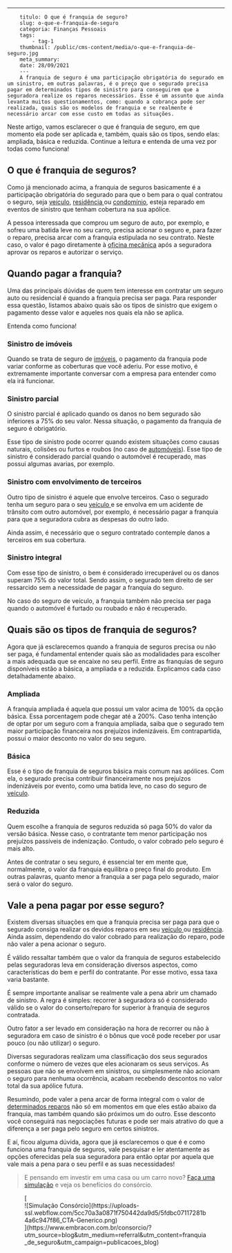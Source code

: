 ---
        titulo: O que é franquia de seguro?
        slug: o-que-e-franquia-de-seguro
        categoria: Finanças Pessoais
        tags:
            - tag-1
        thumbnail: /public/cms-content/media/o-que-e-franquia-de-seguro.jpg
        meta_summary: 
        date: 28/09/2021
        ---
        A franquia de seguro é uma participação obrigatória do segurado em um sinistro, em outras palavras, é o preço que o segurado precisa pagar em determinados tipos de sinistro para conseguirem que a seguradora realize os reparos necessários. Esse é um assunto que ainda levanta muitos questionamentos, como: quando a cobrança pode ser realizada, quais são os modelos de franquia e se realmente é necessário arcar com esse custo em todas as situações.

Neste artigo, vamos esclarecer o que é franquia de seguro, em que momento ela pode ser aplicada e, também, quais são os tipos, sendo elas: ampliada, básica e reduzida. Continue a leitura e entenda de uma vez por todas como funciona!

O que é franquia de seguros?
----------------------------

Como já mencionado acima, a franquia de seguros basicamente é a participação obrigatória do segurado para que o bem para o qual contratou o seguro, seja [veículo](https://www.embracon.com.br/blog/sobre-o-consorcio-de-veiculos-embracon), [residência ](https://www.embracon.com.br/blog/10-principais-dicas-para-transformar-sua-residencia-em-uma-casa-sustentavel)ou [condomínio](https://www.embracon.com.br/blog/casa-em-condominio-fechado-quando-e-porque-fazer-esse-investimento), esteja reparado em eventos de sinistro que tenham cobertura na sua apólice.

A pessoa interessada que comprou um seguro de auto, por exemplo, e sofreu uma batida leve no seu carro, precisa acionar o seguro e, para fazer o reparo, precisa arcar com a franquia estipulada no seu contrato. Neste caso, o valor é pago diretamente à [oficina mecânica](https://www.embracon.com.br/blog/saiba-qual-a-importancia-de-realizar-as-revisoes-regulares-do-carro) após a seguradora aprovar os reparos e autorizar o serviço.

Quando pagar a franquia?
------------------------

Uma das principais dúvidas de quem tem interesse em contratar um seguro auto ou residencial é quando a franquia precisa ser paga. Para responder essa questão, listamos abaixo quais são os tipos de sinistro que exigem o pagamento desse valor e aqueles nos quais ela não se aplica.

Entenda como funciona!

### Sinistro de imóveis

Quando se trata de seguro de [imóveis](https://www.embracon.com.br/blog/como-funciona-um-consorcio-de-imoveis-no-brasil), o pagamento da franquia pode variar conforme as coberturas que você aderiu. Por esse motivo, é extremamente importante conversar com a empresa para entender como ela irá funcionar.

### Sinistro parcial

O sinistro parcial é aplicado quando os danos no bem segurado são inferiores a 75% do seu valor. Nessa situação, o pagamento da franquia de seguro é obrigatório.

Esse tipo de sinistro pode ocorrer quando existem situações como causas naturais, colisões ou furtos e roubos (no caso de [automóveis](https://www.embracon.com.br/blog/compre-o-primeiro-automovel-com-o-consorcio)). Esse tipo de sinistro é considerado parcial quando o automóvel é recuperado, mas possui algumas avarias, por exemplo.

### Sinistro com envolvimento de terceiros

Outro tipo de sinistro é aquele que envolve terceiros. Caso o segurado tenha um seguro para o seu [veículo ](https://www.embracon.com.br/blog/como-comprar-um-carro-seminovo-com-o-consorcio)e se envolva em um acidente de trânsito com outro automóvel, por exemplo, é necessário pagar a franquia para que a seguradora cubra as despesas do outro lado.

Ainda assim, é necessário que o seguro contratado contemple danos a terceiros em sua cobertura.

### Sinistro integral

Com esse tipo de sinistro, o bem é considerado irrecuperável ou os danos superam 75% do valor total. Sendo assim, o segurado tem direito de ser ressarcido sem a necessidade de pagar a franquia do seguro.

No caso do seguro de veículo, a franquia também não precisa ser paga quando o automóvel é furtado ou roubado e não é recuperado.

Quais são os tipos de franquia de seguros?
------------------------------------------

Agora que já esclarecemos quando a franquia de seguros precisa ou não ser paga, é fundamental entender quais são as modalidades para escolher a mais adequada que se encaixe no seu perfil. Entre as franquias de seguro disponíveis estão a básica, a ampliada e a reduzida. Explicamos cada caso detalhadamente abaixo.

### Ampliada

A franquia ampliada é aquela que possui um valor acima de 100% da opção básica. Essa porcentagem pode chegar até a 200%. Caso tenha intenção de optar por um seguro com a franquia ampliada, saiba que o segurado tem maior participação financeira nos prejuízos indenizáveis. Em contrapartida, possui o maior desconto no valor do seu seguro.

### Básica

Esse é o tipo de franquia de seguros básica mais comum nas apólices. Com ela, o segurado precisa contribuir financeiramente nos prejuízos indenizáveis por evento, como uma batida leve, no caso do seguro de [veículo](https://www.embracon.com.br/blog/hatch-ou-sedan-diferencas).

### Reduzida

Quem escolhe a franquia de seguros reduzida só paga 50% do valor da versão básica. Nesse caso, o contratante tem menor participação nos prejuízos passíveis de indenização. Contudo, o valor cobrado pelo seguro é mais alto.

Antes de contratar o seu seguro, é essencial ter em mente que, normalmente, o valor da franquia equilibra o preço final do produto. Em outras palavras, quanto menor a franquia a ser paga pelo segurado, maior será o valor do seguro.

Vale a pena pagar por esse seguro?
----------------------------------

Existem diversas situações em que a franquia precisa ser paga para que o segurado consiga realizar os devidos reparos em seu [veículo ](https://www.embracon.com.br/blog/primeiro-carro-como-acertar-na-escolha)ou [residência](https://www.embracon.com.br/blog/casa-ou-apartamento-qual-a-melhor-escolha-para-voce). Ainda assim, dependendo do valor cobrado para realização do reparo, pode não valer a pena acionar o seguro.

É válido ressaltar também que o valor da franquia de seguros estabelecido pelas seguradoras leva em consideração diversos aspectos, como características do bem e perfil do contratante. Por esse motivo, essa taxa varia bastante.

É sempre importante analisar se realmente vale a pena abrir um chamado de sinistro. A regra é simples: recorrer à seguradora só é considerado válido se o valor do conserto/reparo for superior à franquia de seguros contratada.

Outro fator a ser levado em consideração na hora de recorrer ou não à seguradora em caso de sinistro é o bônus que você pode receber por usar pouco (ou não utilizar) o seguro.

Diversas seguradoras realizam uma classificação dos seus segurados conforme o número de vezes que eles acionaram os seus serviços. As pessoas que não se envolvem em sinistros, ou simplesmente não acionam o seguro para nenhuma ocorrência, acabam recebendo descontos no valor total da sua apólice futura.

Resumindo, pode valer a pena arcar de forma integral com o valor de [determinados reparos](https://www.embracon.com.br/blog/os-cuidados-que-voce-precisa-ter-na-compra-de-um-carro-usado) não só em momentos em que eles estão abaixo da franquia, mas também quando são próximos um do outro. Esse desconto você conseguirá nas negociações futuras e pode ser mais atrativo do que a diferença a ser paga pelo seguro em certos sinistros.

E aí, ficou alguma dúvida, agora que já esclarecemos o que é e como funciona uma franquia de seguros, vale pesquisar e ler atentamente as opções oferecidas pela sua seguradora para então optar por aquela que vale mais a pena para o seu perfil e as suas necessidades!

> E pensando em investir em uma casa ou um carro novo? [Faça uma simulação](https://www.embracon.com.br/consorcio/?utm_source=blog&utm_medium=referral&utm_content=franquia_de_seguro&utm_campaign=publicacoes_blog) e veja os benefícios do consórcio.

<figure class="w-richtext-figure-type-image w-richtext-align-center">[<div>![Simulação Consórcio](https://uploads-ssl.webflow.com/5cc70a3a0871f750442da9d5/5fdbc07117281b4a6c947f86_CTA-Generico.png)</div>](https://www.embracon.com.br/consorcio/?utm_source=blog&utm_medium=referral&utm_content=franquia_de_seguro&utm_campaign=publicacoes_blog)</figure>
        